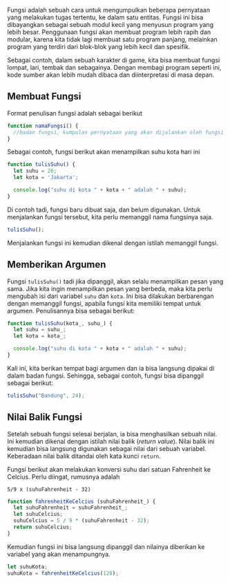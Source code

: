 Fungsi adalah sebuah cara untuk mengumpulkan beberapa pernyataan yang melakukan tugas tertentu, ke dalam satu entitas. Fungsi ini bisa dibayangkan sebagai sebuah modul kecil yang menyusun program yang lebih besar. Penggunaan fungsi akan membuat program lebih rapih dan modular, karena kita tidak lagi membuat satu program panjang, melainkan program yang terdiri dari blok-blok yang lebih kecil dan spesifik.

Sebagai contoh, dalam sebuah karakter di game, kita bisa membuat fungsi lompat, lari, tembak dan sebagainya. Dengan membagi program seperti ini, kode sumber akan lebih mudah dibaca dan diinterpretasi di masa depan.

## Membuat Fungsi

Format penulisan fungsi adalah sebagai berikut

```javascript
function namaFungsi() {
  //badan fungsi, kumpulan pernyataan yang akan dijalankan oleh fungsi
}
```

Sebagai contoh, fungsi berikut akan menampilkan suhu kota hari ini

```javascript
function tulisSuhu() {
  let suhu = 26;
  let kota = 'Jakarta';

  console.log("suhu di kota " + kota + " adalah " + suhu);
}
```

Di contoh tadi, fungsi baru dibuat saja, dan belum digunakan. Untuk menjalankan fungsi tersebut, kita perlu memanggil nama fungsinya saja.

```javascript
tulisSuhu();
```

Menjalankan fungsi ini kemudian dikenal dengan istilah memanggil fungsi.

## Memberikan Argumen

Fungsi `tulisSuhu()` tadi jika dipanggil, akan selalu menampilkan pesan yang sama. Jika kita ingin menampilkan pesan yang berbeda, maka kita perlu mengubah isi dari variabel `suhu` dan `kota`. Ini bisa dilakukan berbarengan dengan memanggil fungsi, apabila fungsi kita memiliki tempat untuk argumen. Penulisannya bisa sebagai berikut:

```javascript
function tulisSuhu(kota_, suhu_) {
  let suhu = suhu_;
  let kota = kota_;

  console.log("suhu di kota " + kota + " adalah " + suhu);
}
```

Kali ini, kita berikan tempat bagi argumen dan ia bisa langsung dipakai di dalam badan fungsi. Sehingga, sebagai contoh, fungsi bisa dipanggil sebagai berikut:

```javascript
tulisSuhu("Bandung", 24);
```

## Nilai Balik Fungsi

Setelah sebuah fungsi selesai berjalan, ia bisa menghasilkan sebuah nilai. Ini kemudian dikenal dengan istilah nilai balik (_return value_). Nilai balik ini kemudian bisa langsung digunakan sebagai nilai dari sebuah variabel. Keberadaan nilai balik ditandai oleh kata kunci `return`.

Fungsi berikut akan melakukan konversi suhu dari satuan Fahrenheit ke Celcius. Perlu diingat, rumusnya adalah

```
5/9 x (suhuFahrenheit - 32)
```

```javascript
function fahrenheitKeCelcius (suhuFahrenheit_) {
  let suhuFahrenheit = suhuFahrenheit_;
  let suhuCelcius;
  suhuCelcius = 5 / 9 * (suhuFahrenheit - 32);
  return suhuCelcius;
}
```

Kemudian fungsi ini bisa langsung dipanggil dan nilainya diberikan ke variabel yang akan menampungnya.

```javascript
let suhuKota;
suhuKota = fahrenheitKeCelcius(128);
```
